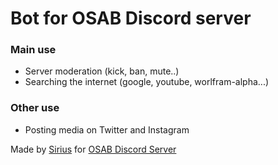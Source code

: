 # Bot for OSAB Discord server

### Main use
 - Server moderation (kick, ban, mute..)
 - Searching the internet (google, youtube, worlfram-alpha...)
 
 ### Other use
 - Posting media on Twitter and Instagram 

Made by [Sirius](https://bio.link/sirius) for [OSAB Discord Server](https://discord.gg/C5H9EE7Rp3)
